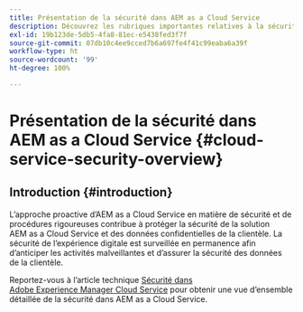 ```yaml
---
title: Présentation de la sécurité dans AEM as a Cloud Service
description: Découvrez les rubriques importantes relatives à la sécurité concernant Experience Manager as a Cloud Service.
exl-id: 19b123de-5db5-4fa8-81ec-e5438fed3f7f
source-git-commit: 07db10c4ee9cced7b6a697fe4f41c99eaba6a39f
workflow-type: ht
source-wordcount: '99'
ht-degree: 100%

---
```



# Présentation de la sécurité dans AEM as a Cloud Service {#cloud-service-security-overview}

## Introduction {#introduction}

L’approche proactive d’AEM as a Cloud Service en matière de sécurité et de procédures rigoureuses contribue à protéger la sécurité de la solution AEM as a Cloud Service et des données confidentielles de la clientèle. La sécurité de l’expérience digitale est surveillée en permanence afin d’anticiper les activités malveillantes et d’assurer la sécurité des données de la clientèle.

Reportez-vous à l’article technique [Sécurité dans Adobe Experience Manager Cloud Service](https://www.adobe.com/content/dam/cc/en/security/pdfs/AEMCloudService_Security_Overview.pdf) pour obtenir une vue d’ensemble détaillée de la sécurité dans AEM as a Cloud Service.
